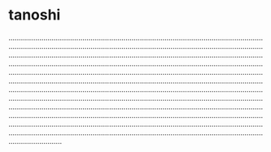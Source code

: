 # tanoshi
..........................................................................................................................................................................................................................................................................................................................................................................................................................................................................................................................................................................................................................................................................................................................................................................................................................................................................................................................................................................................................................................................................................................................................................................................................................................................................................................................................................................................................................................................................................................................................................................